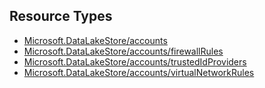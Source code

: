 ## Resource Types
- [Microsoft.DataLakeStore/accounts](accounts)
- [Microsoft.DataLakeStore/accounts/firewallRules](accounts-firewallRules)
- [Microsoft.DataLakeStore/accounts/trustedIdProviders](accounts-trustedIdProviders)
- [Microsoft.DataLakeStore/accounts/virtualNetworkRules](accounts-virtualNetworkRules)

